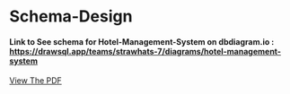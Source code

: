 # Schema-Design
#### Link to See schema for Hotel-Management-System on dbdiagram.io : https://drawsql.app/teams/strawhats-7/diagrams/hotel-management-system
[View The PDF](Hotel_management_Schema.pdf)
